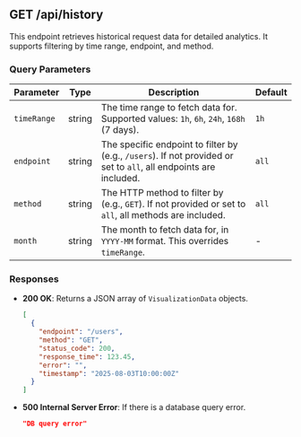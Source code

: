 
## GET /api/history

This endpoint retrieves historical request data for detailed analytics. It supports filtering by time range, endpoint, and method.

### Query Parameters

| Parameter   | Type   | Description                                                                                                 | Default |
|-------------|--------|-------------------------------------------------------------------------------------------------------------|---------|
| `timeRange` | string | The time range to fetch data for. Supported values: `1h`, `6h`, `24h`, `168h` (7 days).                        | `1h`    |
| `endpoint`  | string | The specific endpoint to filter by (e.g., `/users`). If not provided or set to `all`, all endpoints are included. | `all`   |
| `method`    | string | The HTTP method to filter by (e.g., `GET`). If not provided or set to `all`, all methods are included.        | `all`   |
| `month`     | string | The month to fetch data for, in `YYYY-MM` format. This overrides `timeRange`.                                 | -       |

### Responses

- **200 OK**: Returns a JSON array of `VisualizationData` objects.

  ```json
  [
    {
      "endpoint": "/users",
      "method": "GET",
      "status_code": 200,
      "response_time": 123.45,
      "error": "",
      "timestamp": "2025-08-03T10:00:00Z"
    }
  ]
  ```

- **500 Internal Server Error**: If there is a database query error.

  ```json
  "DB query error"
  ```
